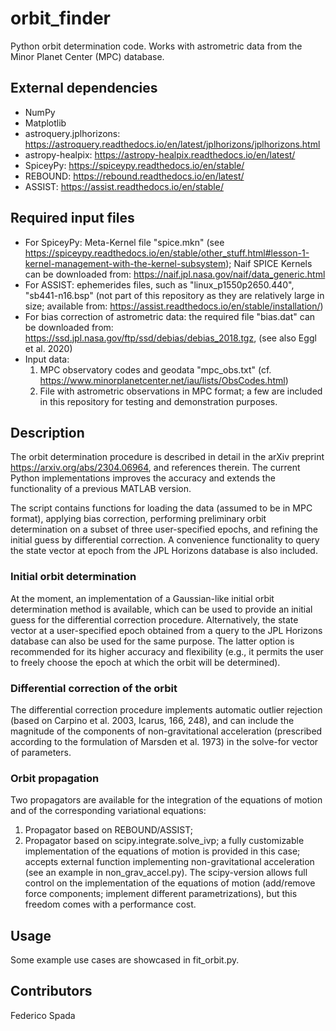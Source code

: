 # orbit_finder

Python orbit determination code. Works with astrometric data from the Minor Planet Center (MPC) database. 

## External dependencies
* NumPy 
* Matplotlib
* astroquery.jplhorizons: https://astroquery.readthedocs.io/en/latest/jplhorizons/jplhorizons.html
* astropy-healpix: https://astropy-healpix.readthedocs.io/en/latest/
* SpiceyPy: https://spiceypy.readthedocs.io/en/stable/
* REBOUND: https://rebound.readthedocs.io/en/latest/ 
* ASSIST: https://assist.readthedocs.io/en/stable/

## Required input files
* For SpiceyPy: Meta-Kernel file "spice.mkn"
  (see https://spiceypy.readthedocs.io/en/stable/other_stuff.html#lesson-1-kernel-management-with-the-kernel-subsystem);
  Naif SPICE Kernels can be downloaded from: https://naif.jpl.nasa.gov/naif/data_generic.html
* For ASSIST: ephemerides files, such as "linux_p1550p2650.440", "sb441-n16.bsp" 
  (not part of this repository as they are relatively large in size; available from: https://assist.readthedocs.io/en/stable/installation/)
* For bias correction of astrometric data: the required file "bias.dat" can be downloaded from:  https://ssd.jpl.nasa.gov/ftp/ssd/debias/debias_2018.tgz, (see also Eggl et al. 2020)
* Input data: 
    1. MPC observatory codes and geodata "mpc_obs.txt" (cf. https://www.minorplanetcenter.net/iau/lists/ObsCodes.html)
    2. File with astrometric observations in MPC format; a few are included in this repository for testing and demonstration purposes.

## Description
The orbit determination procedure is described in detail in the arXiv preprint https://arxiv.org/abs/2304.06964, and references therein.
The current Python implementations improves the accuracy and extends the functionality of a previous MATLAB version.

The script contains functions for loading the data (assumed to be in MPC format), applying bias correction, performing preliminary orbit determination
on a subset of three user-specified epochs, and refining the initial guess by differential correction. A convenience functionality to query the state vector
at epoch from the JPL Horizons database is also included.

### Initial orbit determination
At the moment, an implementation of a Gaussian-like initial orbit determination method is available, which can be used to provide an initial guess for the
differential correction procedure. Alternatively, the state vector at a user-specified epoch obtained from a query to the JPL Horizons database can also be
used for the same purpose. The latter option is recommended for its higher accuracy and flexibility (e.g., it permits the user to freely choose the epoch 
at which the orbit will be determined).  

### Differential correction of the orbit
The differential correction procedure implements automatic outlier rejection (based on Carpino et al. 2003, Icarus, 166, 248), and can include the 
magnitude of the components of non-gravitational acceleration (prescribed according to the formulation of Marsden et al. 1973) in the solve-for vector
of parameters.

### Orbit propagation
Two propagators are available for the integration of the equations of motion and of the corresponding variational equations: 
1. Propagator based on REBOUND/ASSIST;
2. Propagator based on scipy.integrate.solve_ivp; a fully customizable implementation of the equations of motion is provided
   in this case; accepts external function implementing non-gravitational acceleration (see an example in non_grav_accel.py).
The scipy-version allows full control on the implementation of the equations of motion (add/remove force components; implement different parametrizations), 
but this freedom comes with a performance cost. 

## Usage
Some example use cases are showcased in fit_orbit.py. 

## Contributors
Federico Spada
